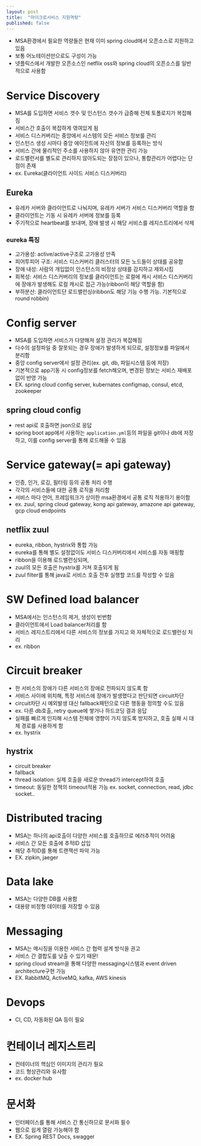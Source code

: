 ```yaml
---
layout: post
title:  "마이크로서비스 지원역량"
published: false
---
```


- MSA환경에서 필요한 역량들은 현재 이미 spring cloud에서 오픈소스로 지원하고 있음
- 보통 어노테이션만으로도 구성이 가능
- 넷플릭스에서 개발한 오픈소스인 netflix oss와 spring cloud의 오픈소스를 일반적으로 사용함


# Service Discovery
- MSA를 도입하면 서비스 갯수 및 인스턴스 갯수가 급증해 전체 토폴로지가 복잡해짐
- 서비스간 호출이 복잡하게 엮여있게 됨
- 서비스 디스커버리는 중앙에서 시스템의 모든 서비스 정보를 관리
- 인스턴스 생성 시마다 중앙 에이전트에 자신의 정보를 등록하는 방식
- 서비스 간에 물리적인 주소를 사용하지 않아 유연한 관리 가능
- 로드밸런서를 별도로 관리하지 않아도되는 장점이 있으나, 통합관리가 어렵다는 단점이 존재
- ex. Eureka(클라이언트 사이드 서비스 디스커버리)

## Eureka
- 유레카 서버와 클라이언트로 나눠지며, 유레카 서버가 서비스 디스커버리 역할을 함
- 클라이언트는 기동 시 유레카 서버에 정보를 등록
- 주기적으로 heartbeat를 보내며, 장애 발생 시 해당 서비스를 레지스트리에서 삭제


### eureka 특징
- 고가용성: active/active구조로 고가용성 만족
- 피어투피어 구조: 서비스 디스커버리 클러스터의 모든 노드들이 상태를 공유함
- 장애 내성: 사람의 개입없이 인스턴스의 비정상 상태를 감지하고 제외시킴
- 회복성: 서비스 디스커버리의 정보를 클라이언트는 로컬에 캐시
서비스 디스커버리에 장애가 발생해도 로컬 캐시로 접근 가능(ribbon이 해당 역할을 함)
- 부하분산: 클라이언트단 로드밸런싱(ribbon도 해당 기능 수행 가능. 기본적으로 round robbin)


# Config server
- MSA를 도입하면 서비스가 다양해져 설정 관리가 복잡해짐
- 다수의 설정파일 중 잘못되는 경우 장애가 발생하게 되므로, 설정정보를 파일에서 분리함
- 중앙 config server에서 설정 관리(ex. git, db, 파일시스템 등에 저장)
- 기본적으로 app기동 시 config정보를 fetch해오며, 변경된 정보는 서비스 재배포없이 반영 가능
- EX. spring cloud config server, kubernates configmap, consul, etcd, zookeeper


## spring cloud config
- rest api로 호출하면 json으로 응답
- spring boot app에서 사용하는 `application.yml`등의 파일을 git이나 db에 저장하고,
    이를 config server를 통해 로드해올 수 있음


# Service gateway(= api gateway)
- 인증, 인가, 로깅, 필터링 등의 공통 처리 수행
- 각각의 서비스들에 대한 공통 로직을 처리함
- 서비스 마다 언어, 프레임워크가 상이한 msa환경에서 공통 로직 적용하기 용이함
- ex. zuul, spring cloud gateway, kong api gateway, amazone api gateway, gcp cloud endpoints


## netflix zuul
- eureka, ribbon, hystrix와 통합 가능
- eureka를 통해 별도 설정없이도 서비스 디스커버리에서 서비스를 자동 매핑함
- ribbon을 이용해 로드밸런싱되며,
- zuul의 모든 호출은 hystrix를 거쳐 호출되게 됨
- zuul filter를 통해 java로 서비스 호출 전후 실행할 코드를 작성할 수 있음


# SW Defined load balancer
- MSA에서는 인스턴스의 제거, 생성이 빈번함
- 클라이언트에서 Load balancer처리를 함
- 서비스 레지스트리에서 다른 서비스의 정보를 가지고 와 자체적으로 로드밸런싱 처리
- ex. ribbon


# Circuit breaker
- 한 서비스의 장애가 다른 서비스의 장애로 전파되지 않도록 함
- 서비스 사이에 위치해, 특정 서비스에 장애가 발생했다고 판단되면 circuit차단
- circuit차단 시 예외발생 대신 fallback패턴으로 다른 행동을 정의할 수도 있음
- ex. 다른 db호출, retry queue에 쌓거나 하드코딩 결과 응답
- 실패를 빠르게 인지해 시스템 전체에 영향이 가지 않도록 방지하고, 호출 실패 시 대체 경로를 사용하게 함
- ex. hystrix


## hystrix
- circuit breaker
- fallback
- thread isolation: 실제 호출을 새로운 thread가 intercept하여 호출
- timeout: 동일한 정책의 timeout적용 가능 ex. socket, connection, read, jdbc socket..


# Distributed tracing
- MSA는 하나의 api호출이 다양한 서비스를 호출하므로 에러추적이 어려움
- 서비스 간 모든 호출에 추적ID 삽입
- 해당 추적ID를 통해 트랜잭션 파악 가능
- EX. zipkin, jaeger


# Data lake
- MSA는 다양한 DB를 사용함
- 대용량 비정형 데이터를 저장할 수 있음


# Messaging
- MSA는 메시징을 이용한 서비스 간 협력 설계 방식을 권고
- 서비스 간 결합도를 낮출 수 있기 때문!
- spring cloud stream을 통해 다양한 messaging시스템과 event driven architecture구현 가능
- EX. RabbitMQ, ActiveMQ, kafka, AWS kinesis

# Devops
- CI, CD, 자동화된 QA 등이 필요


# 컨테이너 레지스트리
- 컨테이너의 핵심인 이미지의 관리가 필요
- 코드 형상관리와 유사함
- ex. docker hub


# 문서화
- 인터페이스를 통해 서비스 간 통신하므로 문서화 필수
- 웹으로 쉽게 열람 가능해야 함
- EX. Spring REST Docs, swagger
